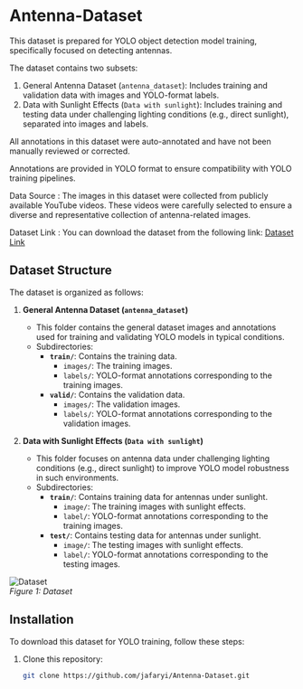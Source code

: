 # Antenna-Dataset
This dataset is prepared for YOLO object detection model training, specifically focused on detecting antennas. 

The dataset contains two subsets:
1. General Antenna Dataset (`antenna_dataset`): Includes training and validation data with images and YOLO-format labels.
2. Data with Sunlight Effects (`Data with sunlight`): Includes training and testing data under challenging lighting conditions (e.g., direct sunlight), separated into images and labels.

All annotations in this dataset were auto-annotated and have not been manually reviewed or corrected.

Annotations are provided in YOLO format to ensure compatibility with YOLO training pipelines.




Data Source :
The images in this dataset were collected from publicly available YouTube videos. These videos were carefully selected to ensure a diverse and representative collection of antenna-related images.

Dataset Link :
You can download the dataset from the following link: [Dataset Link]( https://drive.google.com/file/d/1jFjSSOv4nJ_-z-rTVW3mcS-uE5K7S9_p/view?usp=sharing)


## Dataset Structure
The dataset is organized as follows:

1. **General Antenna Dataset (`antenna_dataset`)**
   - This folder contains the general dataset images and annotations used for training and validating YOLO models in typical conditions.
   - Subdirectories:
     - **`train/`**: Contains the training data.
       - `images/`: The training images.
       - `labels/`: YOLO-format annotations corresponding to the training images.
     - **`valid/`**: Contains the validation data.
       - `images/`: The validation images.
       - `labels/`: YOLO-format annotations corresponding to the validation images.

2. **Data with Sunlight Effects (`Data with sunlight`)**
   - This folder focuses on antenna data under challenging lighting conditions (e.g., direct sunlight) to improve YOLO model robustness in such environments.
   - Subdirectories:
     - **`train/`**: Contains training data for antennas under sunlight.
       - `image/`: The training images with sunlight effects.
       - `label/`: YOLO-format annotations corresponding to the training images.
     - **`test/`**: Contains testing data for antennas under sunlight.
       - `image/`: The testing images with sunlight effects.
       - `label/`: YOLO-format annotations corresponding to the testing images.
      
![Dataset](https://github.com/user-attachments/assets/fde77bf1-6aff-4a08-b601-8ca69c3fb362)  
*Figure 1: Dataset*

## Installation
To download this dataset for YOLO training, follow these steps:

1. Clone this repository:
   ```bash
   git clone https://github.com/jafaryi/Antenna-Dataset.git






